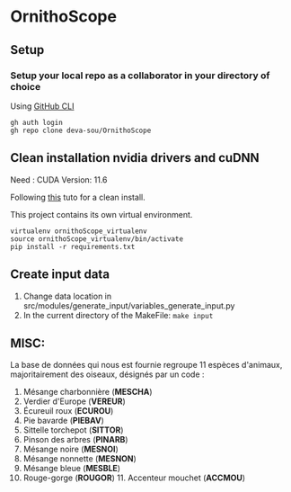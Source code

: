 # OrnithoScope
## Setup
### Setup your local repo as a collaborator in your directory of choice
Using [GitHub CLI](https://github.com/cli/cli)
```
gh auth login
gh repo clone deva-sou/OrnithoScope

```

## Clean installation nvidia drivers and cuDNN
Need : CUDA Version: 11.6

Following [this](https://gist.github.com/cuongtvee/738fe439598c38c18835aa581c90e5de) tuto for a clean install.

This project contains its own virtual environment. 

```
virtualenv ornithoScope_virtualenv
source ornithoScope_virtualenv/bin/activate
pip install -r requirements.txt
```

## Create input data

1. Change data location in src/modules/generate_input/variables_generate_input.py
2. In the current directory of the MakeFile:  ```make input```







## MISC:


La base de données qui nous est fournie regroupe 11 espèces d'animaux, majoritairement des oiseaux, désignés par un code : 

1. Mésange charbonnière (**MESCHA**)
2. Verdier d'Europe (**VEREUR**)
3. Écureuil roux (**ECUROU**)
4. Pie bavarde (**PIEBAV**)
5. Sittelle torchepot (**SITTOR**)
6. Pinson des arbres (**PINARB**)
7. Mésange noire (**MESNOI**)
8. Mésange nonnette (**MESNON**)
9. Mésange bleue (**MESBLE**)
10. Rouge-gorge (**ROUGOR**)
11. Accenteur mouchet (**ACCMOU**)